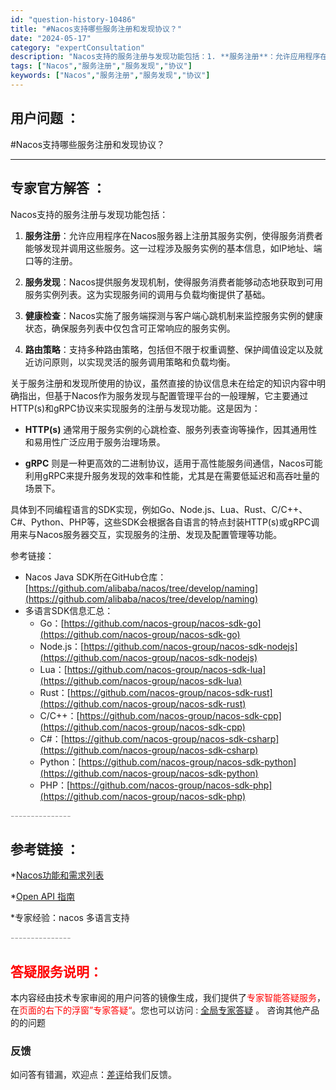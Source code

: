 ```yaml
---
id: "question-history-10486"
title: "#Nacos支持哪些服务注册和发现协议？"
date: "2024-05-17"
category: "expertConsultation"
description: "Nacos支持的服务注册与发现功能包括：1. **服务注册**：允许应用程序在Nacos服务器上注册其服务实例，使得服务消费者能够发现并调用这些服务。这一过程涉及服务实例的基本信息，如IP地址、端口等的注册。2. **服务发现**：Nacos提供服务发现机制，使得服务消费者能够动态地获取到可用服务实"
tags: ["Nacos","服务注册","服务发现","协议"]
keywords: ["Nacos","服务注册","服务发现","协议"]
---
```


## 用户问题 ： 
 #Nacos支持哪些服务注册和发现协议？  

---------------
## 专家官方解答 ：

Nacos支持的服务注册与发现功能包括：

1. **服务注册**：允许应用程序在Nacos服务器上注册其服务实例，使得服务消费者能够发现并调用这些服务。这一过程涉及服务实例的基本信息，如IP地址、端口等的注册。

2. **服务发现**：Nacos提供服务发现机制，使得服务消费者能够动态地获取到可用服务实例列表。这为实现服务间的调用与负载均衡提供了基础。

3. **健康检查**：Nacos实施了服务端探测与客户端心跳机制来监控服务实例的健康状态，确保服务列表中仅包含可正常响应的服务实例。

4. **路由策略**：支持多种路由策略，包括但不限于权重调整、保护阈值设定以及就近访问原则，以实现灵活的服务调用策略和负载均衡。

关于服务注册和发现所使用的协议，虽然直接的协议信息未在给定的知识内容中明确指出，但基于Nacos作为服务发现与配置管理平台的一般理解，它主要通过HTTP(s)和gRPC协议来实现服务的注册与发现功能。这是因为：

- **HTTP(s)** 通常用于服务实例的心跳检查、服务列表查询等操作，因其通用性和易用性广泛应用于服务治理场景。
  
- **gRPC** 则是一种更高效的二进制协议，适用于高性能服务间通信，Nacos可能利用gRPC来提升服务发现的效率和性能，尤其是在需要低延迟和高吞吐量的场景下。

具体到不同编程语言的SDK实现，例如Go、Node.js、Lua、Rust、C/C++、C#、Python、PHP等，这些SDK会根据各自语言的特点封装HTTP(s)或gRPC调用来与Nacos服务器交互，实现服务的注册、发现及配置管理等功能。

参考链接：
- Nacos Java SDK所在GitHub仓库：[https://github.com/alibaba/nacos/tree/develop/naming](https://github.com/alibaba/nacos/tree/develop/naming)
- 多语言SDK信息汇总：
  - Go：[https://github.com/nacos-group/nacos-sdk-go](https://github.com/nacos-group/nacos-sdk-go)
  - Node.js：[https://github.com/nacos-group/nacos-sdk-nodejs](https://github.com/nacos-group/nacos-sdk-nodejs)
  - Lua：[https://github.com/nacos-group/nacos-sdk-lua](https://github.com/nacos-group/nacos-sdk-lua)
  - Rust：[https://github.com/nacos-group/nacos-sdk-rust](https://github.com/nacos-group/nacos-sdk-rust)
  - C/C++：[https://github.com/nacos-group/nacos-sdk-cpp](https://github.com/nacos-group/nacos-sdk-cpp)
  - C#：[https://github.com/nacos-group/nacos-sdk-csharp](https://github.com/nacos-group/nacos-sdk-csharp)
  - Python：[https://github.com/nacos-group/nacos-sdk-python](https://github.com/nacos-group/nacos-sdk-python)
  - PHP：[https://github.com/nacos-group/nacos-sdk-php](https://github.com/nacos-group/nacos-sdk-php)


<font color="#949494">---------------</font> 


## 参考链接 ：

*[Nacos功能和需求列表](https://nacos.io/docs/latest/archive/feature-list)
 
 *[Open API 指南](https://nacos.io/docs/latest/guide/user/open-api)
 
 *专家经验：nacos 多语言支持 


 <font color="#949494">---------------</font> 
 


## <font color="#FF0000">答疑服务说明：</font> 

本内容经由技术专家审阅的用户问答的镜像生成，我们提供了<font color="#FF0000">专家智能答疑服务</font>，在<font color="#FF0000">页面的右下的浮窗”专家答疑“</font>。您也可以访问 : [全局专家答疑](https://answer.opensource.alibaba.com/docs/intro) 。 咨询其他产品的的问题

### 反馈
如问答有错漏，欢迎点：[差评](https://ai.nacos.io/user/feedbackByEnhancerGradePOJOID?enhancerGradePOJOId=13683)给我们反馈。
